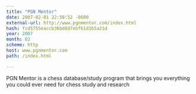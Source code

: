 ```yaml
---
title: "PGN Mentor"
date: 2007-02-01 22:58:52 -0600
external-url: http://www.pgnmentor.com/index.html
hash: fcd5755eaccb36bd8d7ebf61d1b5a21d
year: 2007
month: 02
scheme: http
host: www.pgnmentor.com
path: /index.html

---
```


PGN Mentor is a chess database/study program that brings you everything you could ever need for chess study and research
